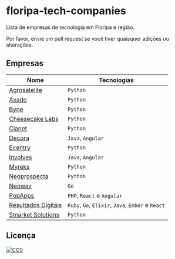 # floripa-tech-companies
Lista de empresas de tecnologia em Floripa e região.

Por favor, envie um pull request se você tiver quaisquer adições ou alterações.

## Empresas

Nome | Tecnologias
---- | -----------
[Agrosatelite](http://agrosatelite.com.br/pt/home/) | `Python`
[Axado](https://www.axado.com.br/) | `Python`
[Byne](http://www.byne.com.br/) | `Python`
[Cheesecake Labs](https://cheesecakelabs.com/) | `Python`
[Cianet](https://www.cianet.com.br/) | `Python`
[Decora](https://home.decoracontent.com) | `Java`, `Angular`
[Ecentry](http://ecentry.com/) | `Python`
[Involves](https://www.involves.com.br/pt) | `Java`, `Angular`
[Myreks](https://www.myreks.com/v3/) | `Python`
[Neoprospecta](https://neoprospecta.com/) | `Python`
[Neoway](https://www.neoway.com.br/) | `Go`
[PopApps](https://www.popapps.com.br/) | `PHP`, `React` e `Angular`
[Resultados Digitais](https://resultadosdigitais.com.br/) | `Ruby`, `Go`, `Elixir`, `Java`, `Ember` e `React`
[Smarket Solutions](http://www.smarketsolutions.com.br/) | `Python`


## Licença

[![CC0](http://mirrors.creativecommons.org/presskit/buttons/88x31/svg/cc-zero.svg)](https://creativecommons.org/publicdomain/zero/1.0/)
